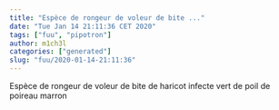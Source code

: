 ```yaml
---
title: "Espèce de rongeur de voleur de bite ..."
date: "Tue Jan 14 21:11:36 CET 2020"
tags: ["fuu", "pipotron"]
author: m1ch3l
categories: ["generated"]
slug: "fuu/2020-01-14-21:11:36"
---
```


Espèce de rongeur de voleur de bite de haricot infecte vert de poil de poireau marron

